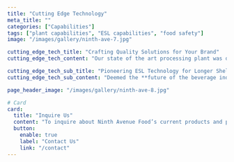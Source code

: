 ```yaml
---
title: "Cutting Edge Technology"
meta_title: ""
categories: ["Capabilities"]
tags: ["plant capabilities", "ESL capabilities", "food safety"]
image: "/images/gallery/ninth-ave-7.jpg"

cutting_edge_tech_title: "Crafting Quality Solutions for Your Brand"
cutting_edge_tech_content: "Our state of the art processing plant was developed to meet and exceed the demands of a growing industry. With the same **commitment to both innovation and quality**, we are proud to offer fresher tasting and longer lasting products."

cutting_edge_tech_sub_title: "Pioneering ESL Technology for Longer Shelf Life"
cutting_edge_tech_sub_content: "Deemed the **future of the beverage industry**, __**Ninth Ave Foods**__ is proud to offer ESL capabilities. Utilizing a combination of high temperature and an ultra clean filling environment allows us to package **dairy** and **nondairy** products with an **extended shelf life** while maintaining the nutritional benefits of the product.\n\nESL technology has many benefits including **increased food safety**, **consistent flavor**, **better performance**, and **expanded distribution** and **sales** opportunities."

page_header_image: "/images/gallery/ninth-ave-8.jpg"

# Card
card:
  title: "Inquire Us"
  content: "To inquire about Ninth Avenue Food’s current products and packaging capabilities for dairy alternatives, creamers, dairy beverages, and seasonal items, please Contact Us."
  button:
    enable: true
    label: "Contact Us"
    link: "/contact"
---
```


